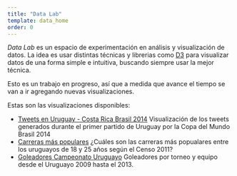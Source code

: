 ```yaml
---
title: "Data Lab"
template: data_home
order: 0
---
```


*Data Lab* es un espacio de experimentación en análisis y visualización de datos. La idea es usar distintas técnicas y librerias
como [D3](http://d3js.org) para visualizar datos de una forma simple e intuitiva, buscando siempre usar la mejor técnica.

Esto es un trabajo en progreso, así que a medida que avance el tiempo se van a ir agregando nuevas visualizaciones.

Estas son las visualizaciones disponibles:

<!--* [Elecciones Departamentales uruguay 1966-2010](departamental_elections.html) Reparto de los gobiernos departamentales entre 1966 y 2010. -->
* [Tweets en Uruguay - Costa Rica Brasil 2014](uruguay_costarica.html) Visualización de los tweets generados durante el primer partido de Uruguay por la Copa del Mundo Brasil 2014
* [Carreras más populares](careers.html) ¿Cuáles son las carreras más popualares entre los uruguayos de 18 y 25 años según el Censo 2011?
* [Goleadores Campeonato Uruguayo](uy_top_scorers.html) Goleadores por torneo y equipo desde el Uruguayo 2009 hasta el 2013.

<a href="//plus.google.com/u/0/112455652268886475364?prsrc=3" rel="author"></a>